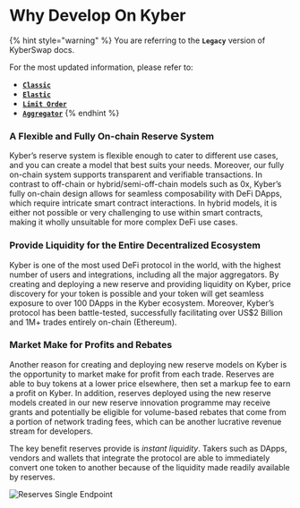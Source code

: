 # Why Develop On Kyber

{% hint style="warning" %}
You are referring to the **`Legacy`** version of KyberSwap docs.

For the most updated information, please refer to:

* [**`Classic`**](../../../../liquidity-solutions/kyberswap-classic/)
* [**`Elastic`**](../../../../liquidity-solutions/kyberswap-elastic/)
* [**`Limit Order`**](../../../../kyberswap-solutions/limit-order/)
* [**`Aggregator`**](../../../../kyberswap-solutions/kyberswap-aggregator/)
{% endhint %}

### A Flexible and Fully On-chain Reserve System[​](https://docs.kyberswap.com/Legacy/reserves/getting-started/why-develop#a-flexible-and-fully-on-chain-reserve-system) <a href="#a-flexible-and-fully-on-chain-reserve-system" id="a-flexible-and-fully-on-chain-reserve-system"></a>

Kyber’s reserve system is flexible enough to cater to different use cases, and you can create a model that best suits your needs. Moreover, our fully on-chain system supports transparent and verifiable transactions. In contrast to off-chain or hybrid/semi-off-chain models such as 0x, Kyber’s fully on-chain design allows for seamless composability with DeFi DApps, which require intricate smart contract interactions. In hybrid models, it is either not possible or very challenging to use within smart contracts, making it wholly unsuitable for more complex DeFi use cases.

### Provide Liquidity for the Entire Decentralized Ecosystem[​](https://docs.kyberswap.com/Legacy/reserves/getting-started/why-develop#provide-liquidity-for-the-entire-decentralized-ecosystem) <a href="#provide-liquidity-for-the-entire-decentralized-ecosystem" id="provide-liquidity-for-the-entire-decentralized-ecosystem"></a>

Kyber is one of the most used DeFi protocol in the world, with the highest number of users and integrations, including all the major aggregators. By creating and deploying a new reserve and providing liquidity on Kyber, price discovery for your token is possible and your token will get seamless exposure to over 100 DApps in the Kyber ecosystem. Moreover, Kyber’s protocol has been battle-tested, successfully facilitating over US$2 Billion and 1M+ trades entirely on-chain (Ethereum).

### Market Make for Profits and Rebates[​](https://docs.kyberswap.com/Legacy/reserves/getting-started/why-develop#market-make-for-profits-and-rebates) <a href="#market-make-for-profits-and-rebates" id="market-make-for-profits-and-rebates"></a>

Another reason for creating and deploying new reserve models on Kyber is the opportunity to market make for profit from each trade. Reserves are able to buy tokens at a lower price elsewhere, then set a markup fee to earn a profit on Kyber. In addition, reserves deployed using the new reserve models created in our new reserve innovation programme may receive grants and potentially be eligible for volume-based rebates that come from a portion of network trading fees, which can be another lucrative revenue stream for developers.

The key benefit reserves provide is _instant liquidity_. Takers such as DApps, vendors and wallets that integrate the protocol are able to immediately convert one token to another because of the liquidity made readily available by reserves.

![Reserves Single Endpoint](https://docs.kyberswap.com/assets/images/reservesSingleEndpoint-5dc90282621d9fc2fd1ec691cd55d117.png)
